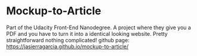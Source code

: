 # Mockup-to-Article

Part of the Udacity Front-End Nanodegree.
A project where they give you a PDF and you have to turn it into a identical looking website.
Pretty straightforward nothing complicated!
github page: https://jasierragarcia.github.io/mockup-to-article/
